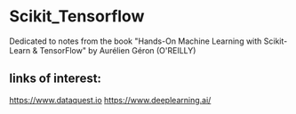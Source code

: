 # Scikit_Tensorflow
Dedicated to notes from the book "Hands-On Machine Learning with Scikit-Learn & TensorFlow" by Aurélien Géron (O'REILLY)

## links of interest: 
https://www.dataquest.io
https://www.deeplearning.ai/
